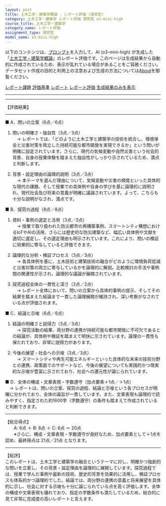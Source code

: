 ```yaml
---
layout: post
title: 土木工学・建築学概論 - レポート評価 (探究型)
category: 土木工学・建築学 レポート評価 探究型 o3-mini-high
course_title: 土木工学・建築学
category_name: レポート評価
assignment_type: 探究型
model_name: o3-mini-high
---
```


以下のコンテンツは、[プロンプト](https://github.com/takedatoshiyuki/synthetic_assignments/tree/main/generated/土木工学・建築学/o3-mini-high/prompt_レポート評価-探究型.md)を入力して、AI (o3-mini-high) が生成した「[土木工学・建築学概論](/contents/土木工学・建築学/)」のレポート評価です。このページは生成結果から自動的に作成されているため、表示が乱れている場合があることをご容赦ください。
データセット作成の目的と利用上の注意および生成の方法については[About](/About)を御覧ください。

[レポート課題](../レポート課題-探究型)
[評価基準](../評価基準-探究型)
[レポート](../レポート-探究型)
[レポート評価](../レポート評価-探究型)
[生成結果のみを表示](https://github.com/takedatoshiyuki/synthetic_assignments/tree/main/generated/土木工学・建築学/o3-mini-high/レポート評価-探究型.md)
  

***
***
  
【評価結果】

-------------------------------
■ A．問いの立案（6点／6点）
1. 問いの明確さ・独自性（3点／3点）  
 → レポートでは、「どのように土木工学と建築学の技術を統合し、環境保全と災害対策を両立した持続可能な都市開発を実現できるか」という問いが明確に設定されています。さらに、現代の気候変動や自然災害という社会的背景、自身の授業体験を踏まえた独自性がしっかり示されているため、満点と判断します。

2. 背景・設定理由の論理的説明（3点／3点）  
 → 本テーマを選んだ理由について、気候変動や災害の頻発といった具体的な現代の課題、そして授業での具体例や自身の学びを基に論理的に説明され、現代社会及び将来の意義が明確に議論されています。よって、こちらも十分な説明がなされ、満点です。

■ B．探究の過程（8点／8点）
1. 資料・事例の選定と活用（3点／3点）  
 → 授業で取り扱われた防災都市の再構築事例、スマートシティ構想におけるIoTやAIの活用、さらには歴史的な防災建築など、幅広い具体例や文献を適切に選定し、その選定理由も明示されています。これにより、問いの検証に効果的に寄与していると評価できます。

2. 論理的な分析・検証プロセス（3点／3点）  
 → 各具体例を基に、土木技術と建築技術の融合がどのように環境負荷低減と災害対策の両立に寄与しているかを論理的に解説。比較検討の手法や事例間の関連性が示され、論理的な議論が展開されています。

3. 探究過程全体の一貫性と深さ（2点／2点）  
 → レポート全体において、問いの立案から具体的事例の提示、そしてその結果を踏まえた結論まで一貫した論理展開が維持され、深い考察がなされている点が評価されます。

■ C．結論と示唆（6点／6点）
1. 結論の明確さと説得力（3点／3点）  
 → 探究活動の結果、両分野の連携が持続可能な都市開発に不可欠であるとの結論が、具体例や検証を踏まえて明快に示されています。論理の一貫性も保たれており、非常に説得力があります。

2. 今後の展望・社会への示唆（3点／3点）  
 → スマートシティや再生可能エネルギーといった具体的な未来の技術分野との連携、政策面でのサポートなど、今後の展望についても実践的かつ現実的な示唆が豊富に示されており、社会への還元性が論じられています。

■ D．全体の構成・文章表現・字数遵守（加点要素＋1点／＋1点）  
 → レポートは、問いの立案、探究の過程、結論と示唆という各プロセスが明確に分かれており、全体の論旨が一貫しています。また、文章表現も論理的で読みやすく、指定された約1600字（字数遵守）の条件も踏まえて作成されていると判断できます。

-------------------------------
【総合得点】  
　　A: 6点 ＋ B: 8点 ＋ C: 6点 ＝ 20点  
　　※さらに、構成・文章表現・字数遵守が良好なため、加点要素として＋1点を認め、最終得点は 21点／21点 となります。

-------------------------------
【総評】  
このレポートは、土木工学と建築学の融合というテーマに対し、明確かつ独創的な問いを立案し、その背景・設定理由を論理的に展開しています。探究過程では、授業で学んだ事例や最新の技術、歴史的背景を効果的に活用し、検証プロセスも体系的かつ論理的でした。結論では、両分野の連携の意義と将来展望を具体的に示し、社会に対する示唆も十分に論じられている点を高く評価します。全体の構成や文章表現も優れており、指定の字数条件も満たしているため、総合的に見て非常に完成度の高いレポートと言えます。
